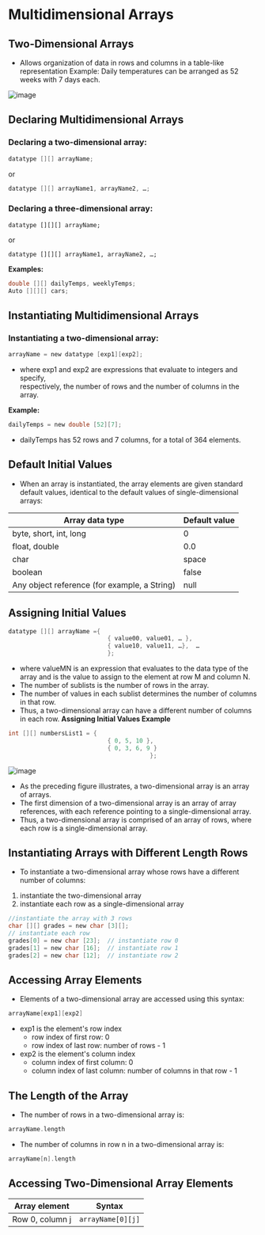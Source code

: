# Multidimensional Arrays
## Two-Dimensional Arrays
- Allows organization of data in rows and columns in a table-like representation
Example:
Daily temperatures can be arranged as 52 weeks with 7 days each.

![image](https://github.com/mazawi/Teaching-Java/assets/45329653/e43d6a2d-ac2a-49a3-9aad-97eb34d092ef)

## Declaring Multidimensional Arrays
### Declaring a two-dimensional array:
```c 
datatype [][] arrayName;
```
or
```c
datatype [][] arrayName1, arrayName2, …;
```
### Declaring a three-dimensional array:

```
datatype [][][] arrayName;
```
or
```
datatype [][][] arrayName1, arrayName2, …;
```
**Examples:**
```c
double [][] dailyTemps, weeklyTemps;
Auto [][][] cars;
```
## Instantiating Multidimensional Arrays
### Instantiating a two-dimensional array:
```c
arrayName = new datatype [exp1][exp2];
```
- where exp1 and exp2 are expressions that  evaluate to integers and specify,  
respectively, the number of rows  and the number of columns in the  array.

**Example:**
```c
dailyTemps = new double [52][7];
```
- dailyTemps has 52 rows and 7 columns, for a total of 364 elements.
## Default Initial Values
- When an array is instantiated, the array elements are given standard default values, identical to the  default values of single-dimensional arrays:

| Array data type | Default value |
|--|--|
| byte, short, int, long|0|
|float, double|0.0|
|char|space|
|boolean|false|
|Any object reference (for example, a String)|null|

## Assigning Initial Values
```c
datatype [][] arrayName ={  
							{ value00, value01, … }, 
							{ value10, value11, …},  … 
							};
```
- where valueMN is an expression that  evaluates to the data type of the array   and is the value to assign to the element  at row M and column N.
- The number of sublists is the number of rows in the array.
- The number of values in each sublist determines the number of columns in that row.
- Thus, a two-dimensional array can have a different number of columns in each row.
**Assigning Initial Values Example**
```c
int [][] numbersList1 = {
							{ 0, 5, 10 },
							{ 0, 3, 6, 9 } 
										};
```

![image](https://github.com/mazawi/Teaching-Java/assets/45329653/8a046443-fa6d-4b1a-839a-10e7dc1f6d6c)

- As the preceding figure illustrates, a two-dimensional array is an array of arrays.
- The first dimension of a two-dimensional array is an array of array references, with each reference pointing to a single-dimensional array.
- Thus, a two-dimensional array is comprised of an array of rows, where each row is a single-dimensional array.
## Instantiating Arrays with  Different Length Rows
- To instantiate a two-dimensional array whose rows have a different number of columns:
1. instantiate the two-dimensional array
2. instantiate each row as a single-dimensional array
```c
//instantiate the array with 3 rows
char [][] grades = new char [3][];
// instantiate each row
grades[0] = new char [23];  // instantiate row 0
grades[1] = new char [16];  // instantiate row 1
grades[2] = new char [12];  // instantiate row 2
```
## Accessing Array Elements
- Elements of a two-dimensional array are accessed using this syntax:
```c
arrayName[exp1][exp2]
```
- exp1 is the element's row index
	- row index of  first row: 0
	- row index of last row: number of rows - 1
- exp2 is the element's column index
	- column index of first column: 0
	- column index of last column: number of columns in that row - 1

## The Length of the Array
- The number of rows in a two-dimensional array is:
```c
arrayName.length
```
- The number of columns in row n in a two-dimensional array is:
```c
arrayName[n].length
```
## Accessing Two-Dimensional  Array Elements
|Array element| Syntax |
|--|--|
|Row 0, column j|`arrayName[0][j]`|
